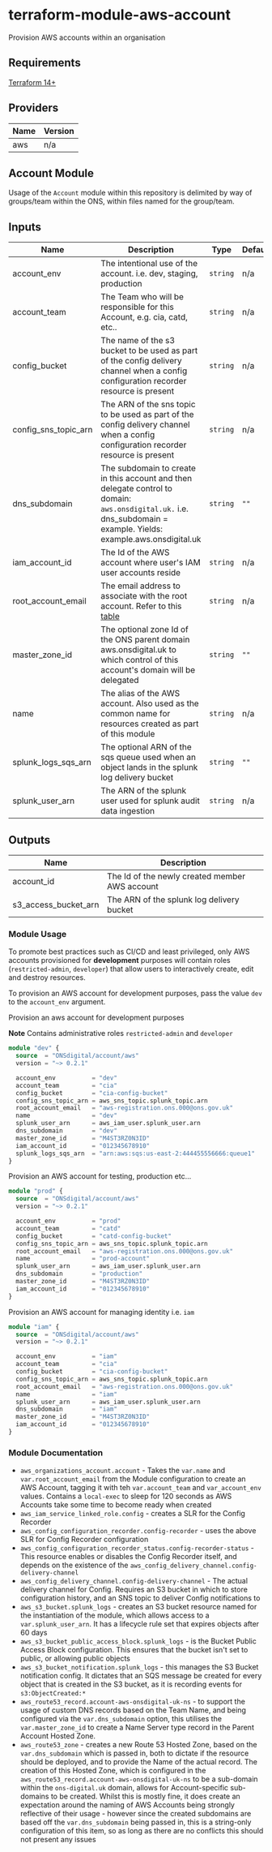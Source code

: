 # terraform-module-aws-account
Provision AWS accounts within an organisation 

## Requirements

[Terraform 14+](https://www.terraform.io/downloads.html)

## Providers

| Name | Version |
|------|---------|
| aws | n/a |


## Account Module
Usage of the `Account` module within this repository is delimited by way of groups/team within the ONS, within files
named for the group/team.


## Inputs

| Name | Description | Type | Default | Required |
|------|-------------|------|---------|:--------:|
| account\_env | The intentional use of the account. i.e. dev, staging, production | `string` | n/a | yes |
| account\_team | The Team who will be responsible for this Account, e.g. cia, catd, etc.. | `string` | n/a | yes |
| config\_bucket | The name of the s3 bucket to be used as part of the config delivery channel when a config configuration recorder resource is present | `string` | n/a | yes |
| config\_sns\_topic\_arn | The ARN of the sns topic to be used as part of the config delivery channel when a config configuration recorder resource is present | `string` | n/a | yes |
| dns\_subdomain | The subdomain to create in this account and then delegate control to domain: `aws.onsdigital.uk.` i.e. dns_subdomain = example.  Yields: example.aws.onsdigital.uk | `string` | `""` | no |
| iam_account_id | The Id of the AWS account where user's IAM user accounts reside | `string` | n/a | yes |
| root\_account\_email | The email address to associate with the root account.  Refer to this [table](https://github.com/ONSdigital/aws-terraform/blob/main/README.md#aws-accounts-list) | `string` | n/a | yes |
| master\_zone\_id | The optional zone Id of the ONS parent domain aws.onsdigital.uk to which control of this account's domain will be delegated | `string` | `""` | no |
| name | The alias of the AWS account.  Also used as the common name for resources created as part of this module | `string` | n/a | yes |
| splunk\_logs\_sqs\_arn | The optional ARN of the sqs queue used when an object lands in the splunk log delivery bucket | `string` | `""` | no |
| splunk\_user\_arn | The ARN of the splunk user used for splunk audit data ingestion | `string` | n/a | yes |

## Outputs

| Name | Description |
|------|-------------|
| account\_id | The Id of the newly created member AWS account |
| s3\_access\_bucket\_arn | The ARN of the splunk log delivery bucket  |


### Module Usage

To promote best practices such as CI/CD and least privileged, only AWS accounts provisioned for **development** purposes will 
contain roles (`restricted-admin`, `developer`) that allow users to interactively create, edit and destroy resources.

To provision an AWS account for development purposes, pass the value `dev` to the `account_env` argument. 


Provision an aws account for development purposes

**Note**
Contains administrative roles `restricted-admin` and `developer`

```terraform
module "dev" {
  source  = "ONSdigital/account/aws"
  version = "~> 0.2.1"

  account_env          = "dev"
  account_team         = "cia"
  config_bucket        = "cia-config-bucket"
  config_sns_topic_arn = aws_sns_topic.splunk_topic.arn
  root_account_email   = "aws-registration.ons.000@ons.gov.uk"
  name                 = "dev"
  splunk_user_arn      = aws_iam_user.splunk_user.arn
  dns_subdomain        = "dev"
  master_zone_id       = "M4ST3RZ0N3ID"
  iam_account_id       = "012345678910"
  splunk_logs_sqs_arn  = "arn:aws:sqs:us-east-2:444455556666:queue1"
}
```

Provision an AWS account for testing, production etc...

```terraform
module "prod" {
  source  = "ONSdigital/account/aws"
  version = "~> 0.2.1"

  account_env          = "prod"
  account_team         = "catd"
  config_bucket        = "catd-config-bucket"
  config_sns_topic_arn = aws_sns_topic.splunk_topic.arn
  root_account_email   = "aws-registration.ons.000@ons.gov.uk"
  name                 = "prod-account"
  splunk_user_arn      = aws_iam_user.splunk_user.arn
  dns_subdomain        = "production"
  master_zone_id       = "M4ST3RZ0N3ID"
  iam_account_id       = "012345678910"
}
```

Provision an AWS account for managing identity i.e. `iam`

```terraform
module "iam" {
  source  = "ONSdigital/account/aws"
  version = "~> 0.2.1"

  account_env          = "iam"
  account_team         = "cia"
  config_bucket        = "cia-config-bucket"
  config_sns_topic_arn = aws_sns_topic.splunk_topic.arn
  root_account_email   = "aws-registration.ons.000@ons.gov.uk"
  name                 = "iam"
  splunk_user_arn      = aws_iam_user.splunk_user.arn
  dns_subdomain        = "iam"
  master_zone_id       = "M4ST3RZ0N3ID"
  iam_account_id       = "012345678910"
}
```

### Module Documentation
* `aws_organizations_account.account` - Takes the `var.name` and `var.root_account_email` from the Module configuration to create an
  AWS Account, tagging it with teh `var.account_team` and `var_account_env` values. Contains a `local-exec` to sleep for
  120 seconds as AWS Accounts take some time to become ready when created
* `aws_iam_service_linked_role.config` - creates a SLR for the Config Recorder
* `aws_config_configuration_recorder.config-recorder` - uses the above SLR for Config Recorder configuration
* `aws_config_configuration_recorder_status.config-recorder-status` - This resource enables or disables the Config Recorder
  itself, and depends on the existence of the `aws_config_delivery_channel.config-delivery-channel`
* `aws_config_delivery_channel.config-delivery-channel` - The actual delivery channel for Config. Requires an S3 bucket
  in which to store configuration history, and an SNS topic to deliver Config notifications to
* `aws_s3_bucket.splunk_logs` - creates an S3 bucket resource named for the instantiation of the module, which allows access
  to a `var.splunk_user_arn`. It has a lifecycle rule set that expires objects after 60 days
* `aws_s3_bucket_public_access_block.splunk_logs` - is the Bucket Public Access Block configuration. This ensures that the
  bucket isn't set to public, or allowing public objects
* `aws_s3_bucket_notification.splunk_logs` - this manages the S3 Bucket notification config. It dictates that an SQS message
  be created for every object that is created in the S3 bucket, as it is recording events for `s3:ObjectCreated:*`
* `aws_route53_record.account-aws-onsdigital-uk-ns` - to support the usage of custom DNS records based on the Team Name,
  and being configured via the `var.dns_subdomain` option, this utilises the `var.master_zone_id` to create a Name Server
  type record in the Parent Account Hosted Zone.
* `aws_route53_zone` - creates a new Route 53 Hosted Zone, based on the `var.dns_subdomain` which is passed in, both to dictate
  if the resource should be deployed, and to provide the Name of the actual record. The creation of this Hosted Zone, which
  is configured in the `aws_route53_record.account-aws-onsdigital-uk-ns` to be a sub-domain within the `ons-digital.uk`
  domain, allows for Account-specific sub-domains to be created. Whilst this is mostly fine, it does create an expectation
  around the naming of AWS Accounts being strongly reflective of their usage - however since the created subdomains are
  based off the `var.dns_subdomain` being passed in, this is a string-only configuration of this item, so as long as there
  are no conflicts this should not present any issues
